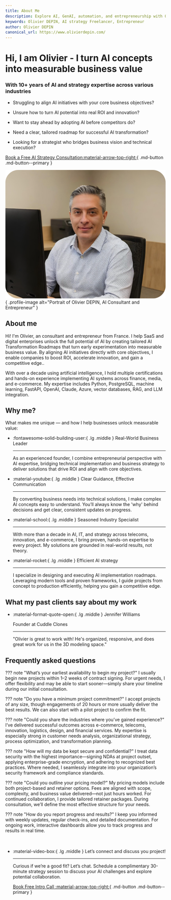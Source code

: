 ```yaml
---
title: About Me
description: Explore AI, GenAI, automation, and entrepreneurship with Olivier DEPIN. Learn about innovative AI and GenAI solutions for businesses.
keywords: Olivier DEPIN, AI strategy Freelancer, Entrepreneur
author: Olivier DEPIN
canonical_url: https://www.olivierdepin.com/
---
```


<script type="application/ld+json">
{
  "@context": "https://schema.org",
  "@type": "Person",
  "name": "Olivier DEPIN",
  "url": "https://www.olivierdepin.com/",
  "image": "https://avatars.githubusercontent.com/u/223860636",
  "sameAs": [
    "https://www.youtube.com/@olivierdepin",
    "https://linkedin.com/in/olivier-depin-1121815",
    "https://github.com/odepin"
  ],
  "jobTitle": "Consultant",
  "worksFor": {
    "@type": "Self-employed",
    "name": "Olivier DEPIN",
    "url": "https://linkedin.com/in/olivier-depin-1121815"
  },
}
</script>

<div class="grid-container" markdown>

<div class="text-intro-grid" markdown>

# Hi, I am Olivier - I turn AI concepts into measurable business value

### With 10+ years of AI and strategy expertise across various industries

- Struggling to align AI initiatives with your core business objectives?

- Unsure how to turn AI potential into real ROI and innovation?

- Want to stay ahead by adopting AI before competitors do?

- Need a clear, tailored roadmap for successful AI transformation?

- Looking for a strategist who bridges business vision and technical execution?

[Book a Free AI Strategy Consultation:material-arrow-top-right:](https://cal.com/odepin/introduction-call){ .md-button .md-button--primary }

</div>

<div class="profile-image-grid" markdown>

![Olivier DEPIN, AI Consultant and Entrepreneur](assets/@olivierdepin.png){ .profile-image alt="Portrait of Olivier DEPIN, AI Consultant and Entrepreneur" }

</div>

</div>

## About me

Hi! I'm Olivier, an consultant and entrepreneur from France. I help SaaS and digital enterprises unlock the full potential of AI by creating tailored AI Transformation Roadmaps that turn early experimentation into measurable business value. By aligning AI initiatives directly with core objectives, I enable companies to boost ROI, accelerate innovation, and gain a competitive edge..

With over a decade using artificial intelligence, I hold multiple certifications and hands-on experience implementing AI systems across finance, media, and e-commerce. My expertise includes Python, PostgreSQL, machine learning, FastAPI, OpenAI, Claude, Azure, vector databases, RAG, and LLM integration.

## Why me?

What makes me unique — and how I help businesses unlock measurable value:

<div class="grid cards" markdown>

-   :fontawesome-solid-building-user:{ .lg .middle } Real-World Business Leader

    ---

    As an experienced founder, I combine entrepreneurial perspective with AI expertise, bridging technical implementation and business strategy to deliver solutions that drive ROI and align with core objectives.

-   :material-youtube:{ .lg .middle } Clear Guidance, Effective Communication

    ---

    By converting business needs into technical solutions, I make complex AI concepts easy to understand. You’ll always know the 'why' behind decisions and get clear, consistent updates on progress.

-   :material-school:{ .lg .middle } Seasoned Industry Specialist

    ---

    With more than a decade in AI, IT, and strategy across telecoms, innovation, and e-commerce, I bring proven, hands-on expertise to every project. My solutions are grounded in real-world results, not theory.

-   :material-rocket:{ .lg .middle } Efficient AI strategy

    ---

    I specialize in designing and executing AI implementation roadmaps. Leveraging modern tools and proven frameworks, I guide projects from concept to production efficiently, helping you gain a competitive edge.

</div>

## What my past clients say about my work

<div class="grid cards testimonials" markdown>

-   :material-format-quote-open:{ .lg .middle } Jennifer Williams
    
    Founder at Cuddle Clones

    ---

    "Olivier is great to work with! He's organized, responsive, and does great work for us in the 3D modeling space."

</div>

## Frequently asked questions

??? note "What’s your earliest availability to begin my project?"
    I usually begin new projects within 1–2 weeks of contract signing. For urgent needs, I offer flexibility and may be able to start sooner—simply share your timeline during our initial consultation.

??? note "Do you have a minimum project commitment?"
    I accept projects of any size, though engagements of 20 hours or more usually deliver the best results. We can also start with a pilot project to confirm the fit.

??? note "Could you share the industries where you’ve gained experience?"
    I’ve delivered successful outcomes across e-commerce, telecoms, innovation, logistics, design, and financial services. My expertise is especially strong in customer needs analysis, organizational strategy, process optimization, and transformation planning.

??? note "How will my data be kept secure and confidential?"
    I treat data security with the highest importance—signing NDAs at project outset, applying enterprise-grade encryption, and adhering to recognized best practices. Where needed, I seamlessly integrate into your organization’s security framework and compliance standards.

??? note "Could you outline your pricing model?"
    My pricing models include both project-based and retainer options. Fees are aligned with scope, complexity, and business value delivered—not just hours worked. For continued collaboration, I provide tailored retainer packages. During consultation, we’ll define the most effective structure for your needs.

??? note "How do you report progress and results?"
    I keep you informed with weekly updates, regular check-ins, and detailed documentation. For ongoing work, interactive dashboards allow you to track progress and results in real time.


<div class="grid cards" style="margin-top: 3rem" markdown>

-   :material-video-box:{ .lg .middle } Let’s connect and discuss you project!

    ---
    
    Curious if we’re a good fit? Let’s chat. Schedule a complimentary 30-minute strategy session to discuss your AI challenges and explore potential collaboration.

    [Book Free Intro Call :material-arrow-top-right:](https://cal.com/odepin/introduction-call){ .md-button .md-button--primary }

</div>